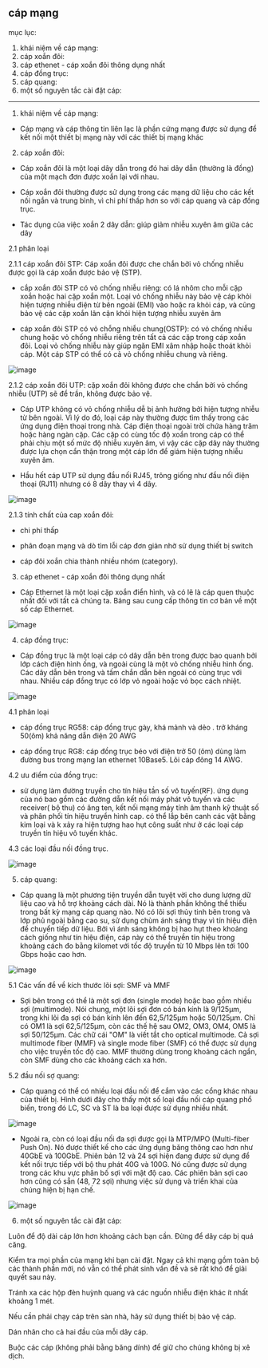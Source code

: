 cáp mạng
---------------------------------------------------
mục lục:

1. khái niệm về cáp mạng:
2. cáp xoắn đôi: 
3. cáp ethenet - cáp xoắn đôi thông dụng nhất
4. cáp đồng trục:
5. cáp quang:
6. một số nguyên tắc cài đặt cáp:


------------------------------------

1. khái niệm về cáp mạng:

- Cáp mạng và cáp thông tin liên lạc là phần cứng mạng được sử dụng để kết nối một thiết bị mạng này với các thiết bị mạng khác

2. cáp xoắn đôi: 

- Cáp xoắn đôi là một loại dây dẫn trong đó hai dây dẫn (thường là đồng) của một mạch đơn được xoắn lại với nhau.

- Cáp xoắn đôi thường được sử dụng trong các mạng dữ liệu cho các kết nối ngắn và trung bình, vì chi phí thấp hơn so với cáp quang và cáp đồng trục.

- Tác dụng của việc xoắn 2 dây dẫn: giúp giảm nhiễu xuyên âm giữa các dây

2.1 phân loại

2.1.1 cáp xoắn đôi STP:  Cáp xoắn đôi được che chắn bởi vỏ chống nhiễu được gọi là cáp xoắn được bảo vệ (STP).

- cắp xoắn đôi STP có vỏ chống nhiễu riêng: có lá nhôm cho mỗi cặp xoắn hoặc hai cặp xoắn một. Loại vỏ chống nhiễu này bảo vệ cáp khỏi hiện tượng nhiễu điện từ bên ngoài (EMI) vào hoặc ra khỏi cáp, và cũng bảo vệ các cặp xoắn lân cận khỏi hiện tượng nhiễu xuyên âm

- cáp xoắn đôi STP có vỏ chỗng nhiễu chung(OSTP): có vỏ chống nhiễu chung hoặc vỏ chống nhiễu riêng trên tất cả các cặp trong cáp xoắn đôi. Loại vỏ chống nhiễu này giúp ngăn EMI xâm nhập hoặc thoát khỏi cáp. Một cáp STP có thể có cả vỏ chống nhiễu chung và riêng.

![image](https://user-images.githubusercontent.com/95491130/180722597-692da851-5e1c-4842-9246-f331af027af2.png)


2.1.2 cáp xoắn đôi UTP: cặp xoắn đôi không được che chắn bởi vỏ chống nhiễu (UTP) sẽ để trần, không được bảo vệ.

- Cáp UTP không có vỏ chống nhiễu dễ bị ảnh hưởng bởi hiện tượng nhiễu từ bên ngoài. Vì lý do đó, loại cáp này thường được tìm thấy trong các ứng dụng điện thoại trong nhà. Cáp điện thoại ngoài trời chứa hàng trăm hoặc hàng ngàn cặp. Các cặp có cùng tốc độ xoắn trong cáp có thể phải chịu một số mức độ nhiễu xuyên âm, vì vậy các cặp dây này thường được lựa chọn cẩn thận trong một cáp lớn để giảm hiện tượng nhiễu xuyên âm.

- Hầu hết cáp UTP sử dụng đầu nối RJ45, trông giống như đầu nối điện thoại (RJ11) nhưng có 8 dây thay vì 4 dây.

![image](https://user-images.githubusercontent.com/95491130/180722520-7a4ef2a3-594a-4a4b-a3aa-6873ce613f9d.png)

2.1.3 tính chất của cap xoắn đôi: 

- chi phí thấp

- phân đoạn mạng và dò tìm lỗi cáp đơn giản nhờ sử dụng thiết bị switch 

- cáp đôi xoắn chia thành nhiều nhóm (category).

3. cáp ethenet - cáp xoắn đôi thông dụng nhất

- Cáp Ethernet là một loại cặp xoắn điển hình, và có lẽ là cáp quen thuộc nhất đối với tất cả chúng ta. Bảng sau cung cấp thông tin cơ bản về một số cáp Ethernet.

![image](https://user-images.githubusercontent.com/95491130/180722811-667bdbbf-339c-45a3-a652-3349f37a395a.png)

4. cáp đồng trục:

- Cáp đồng trục là một loại cáp có dây dẫn bên trong được bao quanh bởi lớp cách điện hình ống, và ngoài cùng là một vỏ chống nhiễu hình ống. Các dây dẫn bên trong và tấm chắn dẫn bên ngoài có cùng trục với nhau. Nhiều cáp đồng trục có lớp vỏ ngoài hoặc vỏ bọc cách nhiệt.

![image](https://user-images.githubusercontent.com/95491130/180724556-a73fe63c-b938-4883-a1c7-85553e2caad2.png)

4.1 phân loại

- cáp đồng trục RG58: cáp đồng trục gày, khá mảnh và dẻo . trở kháng 50(ôm) khả năng dẫn điện 20 AWG

- cáp đồng trục RG8: cáp đồng trục béo với điện trở 50 (ôm) dùng làm đường bus trong mạng lan ethernet 10Base5. Lõi cáp đông 14 AWG.

4.2 ưu điểm của đồng trục:

- sử dụng làm đường truyền cho tín hiệu tần số vô tuyến(RF). ứng dụng của nó bao gồm các đường dẫn kết nối máy phát vô tuyến và các receiver( bộ thu) có ăng ten, kết nối mạng máy tính âm thanh kỹ thuật số và phân phối tín hiệu truyền hình cap. có thể lắp bên canh các vật bằng kim loại và k xảy ra hiện tượng hao hụt công suất như ở các loại cáp truyền tín hiệu vô tuyến khác.

4.3 các loại đầu nối đồng trục.

![image](https://user-images.githubusercontent.com/95491130/180726507-2f5f797b-a18e-420d-8c78-dbb6bdeadaee.png)

5. cáp quang:

- Cáp quang là một phương tiện truyền dẫn tuyệt vời cho dung lượng dữ liệu cao và hỗ trợ khoảng cách dài. Nó là thành phần không thể thiếu trong bất kỳ mạng cáp quang nào. Nó có lõi sợi thủy tinh bên trong và lớp phủ ngoài bằng cao su, sử dụng chùm ánh sáng thay vì tín hiệu điện để chuyển tiếp dữ liệu. Bởi vì ánh sáng không bị hao hụt theo khoảng cách giống như tín hiệu điện, cáp này có thể truyền tín hiệu trong khoảng cách đo bằng kilomet với tốc độ truyền từ 10 Mbps lên tới 100 Gbps hoặc cao hơn.

![image](https://user-images.githubusercontent.com/95491130/180728283-3ccac65a-7295-47b7-ac60-2f5427cecd77.png)

5.1 Các vấn đề về kích thước lõi sợi: SMF và MMF

- Sợi bên trong có thể là một sợi đơn (single mode) hoặc bao gồm nhiều sợi (multimode). Nói chung, một lõi sợi đơn có bán kính là 9/125µm, trong khi lõi đa sợi có bán kính lên đến 62,5/125µm hoặc 50/125µm. Chỉ có OM1 là sợi 62,5/125µm, còn các thế hệ sau OM2, OM3, OM4, OM5 là sợi 50/125µm. Các chữ cái "OM" là viết tắt cho optical multimode. Cả sợi multimode fiber (MMF) và single mode fiber (SMF) có thể được sử dụng cho việc truyền tốc độ cao. MMF thường dùng trong khoảng cách ngắn, còn SMF dùng cho các khoảng cách xa hơn.

5.2 đầu nối sợ quang:

- Cáp quang có thể có nhiều loại đầu nối để cắm vào các cổng khác nhau của thiết bị. Hình dưới đây cho thấy một số loại đầu nối cáp quang phổ biến, trong đó LC, SC và ST là ba loại được sử dụng nhiều nhất.

![image](https://user-images.githubusercontent.com/95491130/180728568-001e1dae-fb43-4417-be3c-955d85c23f12.png)

- Ngoài ra, còn có loại đầu nối đa sợi được gọi là MTP/MPO (Multi-fiber Push On). Nó được thiết kế cho các ứng dụng băng thông cao hơn như 40GbE và 100GbE. Phiên bản 12 và 24 sợi hiện đang được sử dụng để kết nối trực tiếp với bộ thu phát 40G và 100G. Nó cũng được sử dụng trong các khu vực phân bố sợi với mật độ cao. Các phiên bản sợi cao hơn cũng có sẵn (48, 72 sợi) nhưng việc sử dụng và triển khai của chúng hiện bị hạn chế.

![image](https://user-images.githubusercontent.com/95491130/180728761-73ab6440-1cc8-4e86-9c85-f6a541802c01.png)
  
  6. một số nguyên tắc cài đặt cáp:

Luôn để độ dài cáp lớn hơn khoảng cách bạn cần. Đừng để dây cáp bị quá căng.

Kiểm tra mọi phần của mạng khi bạn cài đặt. Ngay cả khi mạng gồm toàn bộ các thành phần mới, nó vẫn có thể phát sinh vấn đề và sẽ rất khó để giải quyết sau này.

Tránh xa các hộp đèn huỳnh quang và các nguồn nhiễu điện khác ít nhất khoảng 1 mét.

Nếu cần phải chạy cáp trên sàn nhà, hãy sử dụng thiết bị bảo vệ cáp.

Dán nhãn cho cả hai đầu của mỗi dây cáp.

Buộc các cáp (không phải bằng băng dính) để giữ cho chúng không bị xê dịch.













